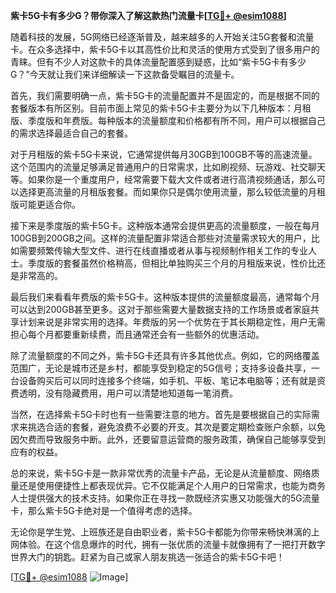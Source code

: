 **紫卡5G卡有多少G？带你深入了解这款热门流量卡[[TG💪+ @esim1088](https://t.me/s/esim1088)]**

随着科技的发展，5G网络已经逐渐普及，越来越多的人开始关注5G套餐和流量卡。在众多选择中，紫卡5G卡以其高性价比和灵活的使用方式受到了很多用户的青睐。但有不少人对这款卡的具体流量配置感到疑惑，比如“紫卡5G卡有多少G？”今天就让我们来详细解读一下这款备受瞩目的流量卡。

首先，我们需要明确一点，紫卡5G卡的流量配置并不是固定的，而是根据不同的套餐版本有所区别。目前市面上常见的紫卡5G卡主要分为以下几种版本：月租版、季度版和年费版。每种版本的流量额度和价格都有所不同，用户可以根据自己的需求选择最适合自己的套餐。

对于月租版的紫卡5G卡来说，它通常提供每月30GB到100GB不等的高速流量。这个范围内的流量足够满足普通用户的日常需求，比如刷视频、玩游戏、社交聊天等。如果你是一个重度用户，经常需要下载大文件或者进行高清视频通话，那么可以选择更高流量的月租版套餐。而如果你只是偶尔使用流量，那么较低流量的月租版可能更适合你。

接下来是季度版的紫卡5G卡。这种版本通常会提供更高的流量额度，一般在每月100GB到200GB之间。这样的流量配置非常适合那些对流量需求较大的用户，比如需要频繁传输大型文件、进行在线直播或者从事与视频制作相关工作的专业人士。季度版的套餐虽然价格稍高，但相比单独购买三个月的月租版来说，性价比还是非常高的。

最后我们来看看年费版的紫卡5G卡。这种版本提供的流量额度最高，通常每个月可以达到200GB甚至更多。这对于那些需要大量数据支持的工作场景或者家庭共享计划来说是非常实用的选择。年费版的另一个优势在于其长期稳定性，用户无需担心每个月都要重新续费，而且通常还会有一些额外的优惠活动。

除了流量额度的不同之外，紫卡5G卡还具有许多其他优点。例如，它的网络覆盖范围广，无论是城市还是乡村，都能享受到稳定的5G信号；支持多设备共享，一台设备购买后可以同时连接多个终端，如手机、平板、笔记本电脑等；还有就是资费透明，没有隐藏费用，用户可以清楚地知道每一笔消费。

当然，在选择紫卡5G卡时也有一些需要注意的地方。首先是要根据自己的实际需求来挑选合适的套餐，避免浪费不必要的开支。其次是要定期检查账户余额，以免因欠费而导致服务中断。此外，还要留意运营商的服务政策，确保自己能够享受到应有的权益。

总的来说，紫卡5G卡是一款非常优秀的流量卡产品，无论是从流量额度、网络质量还是使用便捷性上都表现优异。它不仅能满足个人用户的日常需求，也能为商务人士提供强大的技术支持。如果你正在寻找一款既经济实惠又功能强大的5G流量卡，那么紫卡5G卡绝对是一个值得考虑的选择。

无论你是学生党、上班族还是自由职业者，紫卡5G卡都能为你带来畅快淋漓的上网体验。在这个信息爆炸的时代，拥有一张优质的流量卡就像拥有了一把打开数字世界大门的钥匙。赶紧为自己或家人朋友挑选一张适合的紫卡5G卡吧！

[[TG💪+ @esim1088](https://t.me/s/esim1088) ![Image](https://i.postimg.cc/4NQfJmqS/Snipaste-2025-05-13-00-14-12.png)]